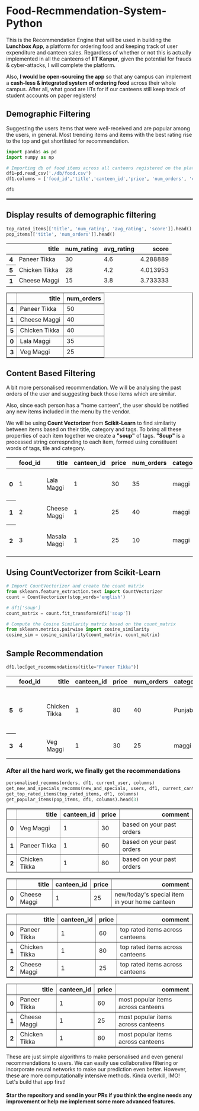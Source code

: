 # Food-Recmmendation-System-Python


This is the Recommendation Engine that will be used in building the <b>Lunchbox App</b>, a platform for ordering food and keeping track of user expenditure and canteen sales. Regardless of whether or not this is actually implemented in all the canteens of <b>IIT Kanpur</b>, given the potential for frauds & cyber-attacks, I will complete the platform.

Also, <b>I would be open-sourcing the app</b> so that any campus can implement a <b>cash-less & integrated system of ordering food</b> across their whole campus. After all, what good are IITs for if our canteens still keep track of student accounts on paper registers!

## Demographic Filtering

Suggesting the users items that were well-received and are popular among the users, in general. Most trending items and items with the best rating rise to the top and get shortlisted for recommendation.


```python
import pandas as pd 
import numpy as np

# Importing db of food items across all canteens registered on the platform
df1=pd.read_csv('./db/food.csv')
df1.columns = ['food_id','title','canteen_id','price', 'num_orders', 'category', 'avg_rating', 'num_rating', 'tags']

df1
```




<div>

<table border="1" class="dataframe" style="height:3px;">
  <thead>
    <tr style="text-align: right;">
      <th></th>
      <th>food_id</th>
      <th>title</th>
      <th>canteen_id</th>
      <th>price</th>
      <th>num_orders</th>
      <th>category</th>
      <th>avg_rating</th>
      <th>num_rating</th>
      <th>tags</th>
    </tr>
  </thead>
  <tbody>
    <tr>
      <th>0</th>
      <td>1</td>
      <td>Lala Maggi</td>
      <td>1</td>
      <td>30</td>
      <td>35</td>
      <td>maggi</td>
      <td>3.9</td>
      <td>10</td>
      <td>veg, spicy</td>
    </tr>
    <tr>
      <th>1</th>
      <td>2</td>
      <td>Cheese Maggi</td>
      <td>1</td>
      <td>25</td>
      <td>40</td>
      <td>maggi</td>
      <td>3.8</td>
      <td>15</td>
      <td>veg</td>
    </tr>
    <tr>
      <th>2</th>
      <td>3</td>
      <td>Masala Maggi</td>
      <td>1</td>
      <td>25</td>
      <td>10</td>
      <td>maggi</td>
      <td>3.0</td>
      <td>10</td>
      <td>veg, spicy</td>
    </tr>
    <tr>
      <th>3</th>
      <td>4</td>
      <td>Veg Maggi</td>
      <td>1</td>
      <td>30</td>
      <td>25</td>
      <td>maggi</td>
      <td>2.5</td>
      <td>5</td>
      <td>veg, healthy</td>
    </tr>
    <tr>
      <th>4</th>
      <td>5</td>
      <td>Paneer Tikka</td>
      <td>1</td>
      <td>60</td>
      <td>50</td>
      <td>Punjabi</td>
      <td>4.6</td>
      <td>30</td>
      <td>veg, healthy</td>
    </tr>
    <tr>
      <th>5</th>
      <td>6</td>
      <td>Chicken Tikka</td>
      <td>1</td>
      <td>80</td>
      <td>40</td>
      <td>Punjabi</td>
      <td>4.2</td>
      <td>28</td>
      <td>nonveg, healthy, spicy</td>
    </tr>
  </tbody>
</table>
</div>


##  Display results of demographic filtering
```python
top_rated_items[['title', 'num_rating', 'avg_rating', 'score']].head()
pop_items[['title', 'num_orders']].head()
```




<div>
<table class="dataframe">
  <thead>
    <tr style="text-align: right;">
      <th></th>
      <th>title</th>
      <th>num_rating</th>
      <th>avg_rating</th>
      <th>score</th>
    </tr>
  </thead>
  <tbody>
    <tr>
      <th>4</th>
      <td>Paneer Tikka</td>
      <td>30</td>
      <td>4.6</td>
      <td>4.288889</td>
    </tr>
    <tr>
      <th>5</th>
      <td>Chicken Tikka</td>
      <td>28</td>
      <td>4.2</td>
      <td>4.013953</td>
    </tr>
    <tr>
      <th>1</th>
      <td>Cheese Maggi</td>
      <td>15</td>
      <td>3.8</td>
      <td>3.733333</td>
    </tr>
  </tbody>
</table>
</div>






<div>
<table border="1" class="dataframe">
  <thead>
    <tr style="text-align: right;">
      <th></th>
      <th>title</th>
      <th>num_orders</th>
    </tr>
  </thead>
  <tbody>
    <tr>
      <th>4</th>
      <td>Paneer Tikka</td>
      <td>50</td>
    </tr>
    <tr>
      <th>1</th>
      <td>Cheese Maggi</td>
      <td>40</td>
    </tr>
    <tr>
      <th>5</th>
      <td>Chicken Tikka</td>
      <td>40</td>
    </tr>
    <tr>
      <th>0</th>
      <td>Lala Maggi</td>
      <td>35</td>
    </tr>
    <tr>
      <th>3</th>
      <td>Veg Maggi</td>
      <td>25</td>
    </tr>
  </tbody>
</table>
</div>



## Content Based Filtering

A bit more personalised recommendation. We will be analysing the past orders of the user and suggesting back those items which are similar.

Also, since each person has a "home canteen", the user should be notified any new items included in the menu by the vendor.

We will be using <b>Count Vectorizer</b> from <b>Scikit-Learn</b> to find similarity between items based on their title, category and tags. To bring all these properties of each item together we create a <b>"soup"</b> of tags. <b>"Soup"</b> is a processed string correspnding to each item, formed using constituent words of tags, tile and category.

<div>
<table class="dataframe">
  <thead>
    <tr style="text-align: right;">
      <th></th>
      <th>food_id</th>
      <th>title</th>
      <th>canteen_id</th>
      <th>price</th>
      <th>num_orders</th>
      <th>category</th>
      <th>avg_rating</th>
      <th>num_rating</th>
      <th>tags</th>
      <th>soup</th>
    </tr>
  </thead>
  <tbody>
    <tr>
      <th>0</th>
      <td>1</td>
      <td>Lala Maggi</td>
      <td>1</td>
      <td>30</td>
      <td>35</td>
      <td>maggi</td>
      <td>3.9</td>
      <td>10</td>
      <td>veg, spicy</td>
      <td>veg spicy lala maggi</td>
    </tr>
    <tr>
      <th>1</th>
      <td>2</td>
      <td>Cheese Maggi</td>
      <td>1</td>
      <td>25</td>
      <td>40</td>
      <td>maggi</td>
      <td>3.8</td>
      <td>15</td>
      <td>veg</td>
      <td>veg cheese maggi</td>
    </tr>
    <tr>
      <th>2</th>
      <td>3</td>
      <td>Masala Maggi</td>
      <td>1</td>
      <td>25</td>
      <td>10</td>
      <td>maggi</td>
      <td>3.0</td>
      <td>10</td>
      <td>veg, spicy</td>
      <td>veg spicy masala maggi</td>
    </tr>
  </tbody>
</table>
</div>


## Using CountVectorizer from Scikit-Learn

```python
# Import CountVectorizer and create the count matrix
from sklearn.feature_extraction.text import CountVectorizer
count = CountVectorizer(stop_words='english')

# df1['soup']
count_matrix = count.fit_transform(df1['soup'])

# Compute the Cosine Similarity matrix based on the count_matrix
from sklearn.metrics.pairwise import cosine_similarity
cosine_sim = cosine_similarity(count_matrix, count_matrix)
```


## Sample Recommendation 

```python
df1.loc[get_recommendations(title="Paneer Tikka")]
```




<div>
<table class="dataframe">
  <thead>
    <tr style="text-align: right;">
      <th></th>
      <th>food_id</th>
      <th>title</th>
      <th>canteen_id</th>
      <th>price</th>
      <th>num_orders</th>
      <th>category</th>
      <th>avg_rating</th>
      <th>num_rating</th>
      <th>tags</th>
      <th>soup</th>
    </tr>
  </thead>
  <tbody>
    <tr>
      <th>5</th>
      <td>6</td>
      <td>Chicken Tikka</td>
      <td>1</td>
      <td>80</td>
      <td>40</td>
      <td>Punjabi</td>
      <td>4.2</td>
      <td>28</td>
      <td>nonveg, healthy, spicy</td>
      <td>nonveg healthy spicy chicken tikka punjabi</td>
    </tr>
    <tr>
      <th>3</th>
      <td>4</td>
      <td>Veg Maggi</td>
      <td>1</td>
      <td>30</td>
      <td>25</td>
      <td>maggi</td>
      <td>2.5</td>
      <td>5</td>
      <td>veg, healthy</td>
      <td>veg healthy maggi</td>
    </tr>
  </tbody>
</table>
</div>





### After all the hard work, we finally get the recommendations


```python
personalised_recomms(orders, df1, current_user, columns)
get_new_and_specials_recomms(new_and_specials, users, df1, current_canteen, columns)
get_top_rated_items(top_rated_items, df1, columns)
get_popular_items(pop_items, df1, columns).head(3)
```




<div>
<table border="1" class="dataframe">
  <thead>
    <tr style="text-align: right;">
      <th></th>
      <th>title</th>
      <th>canteen_id</th>
      <th>price</th>
      <th>comment</th>
    </tr>
  </thead>
  <tbody>
    <tr>
      <th>0</th>
      <td>Veg Maggi</td>
      <td>1</td>
      <td>30</td>
      <td>based on your past orders</td>
    </tr>
    <tr>
      <th>1</th>
      <td>Paneer Tikka</td>
      <td>1</td>
      <td>60</td>
      <td>based on your past orders</td>
    </tr>
    <tr>
      <th>2</th>
      <td>Chicken Tikka</td>
      <td>1</td>
      <td>80</td>
      <td>based on your past orders</td>
    </tr>
  </tbody>
</table>
</div>






<div>
<table border="1" class="dataframe">
  <thead>
    <tr style="text-align: right;">
      <th></th>
      <th>title</th>
      <th>canteen_id</th>
      <th>price</th>
      <th>comment</th>
    </tr>
  </thead>
  <tbody>
    <tr>
      <th>0</th>
      <td>Cheese Maggi</td>
      <td>1</td>
      <td>25</td>
      <td>new/today's special item  in your home canteen</td>
    </tr>
  </tbody>
</table>
</div>






<div>

<table border="1" class="dataframe">
  <thead>
    <tr style="text-align: right;">
      <th></th>
      <th>title</th>
      <th>canteen_id</th>
      <th>price</th>
      <th>comment</th>
    </tr>
  </thead>
  <tbody>
    <tr>
      <th>0</th>
      <td>Paneer Tikka</td>
      <td>1</td>
      <td>60</td>
      <td>top rated items across canteens</td>
    </tr>
    <tr>
      <th>1</th>
      <td>Chicken Tikka</td>
      <td>1</td>
      <td>80</td>
      <td>top rated items across canteens</td>
    </tr>
    <tr>
      <th>2</th>
      <td>Cheese Maggi</td>
      <td>1</td>
      <td>25</td>
      <td>top rated items across canteens</td>
    </tr>
  </tbody>
</table>
</div>






<div>

<table border="1" class="dataframe">
  <thead>
    <tr style="text-align: right;">
      <th></th>
      <th>title</th>
      <th>canteen_id</th>
      <th>price</th>
      <th>comment</th>
    </tr>
  </thead>
  <tbody>
    <tr>
      <th>0</th>
      <td>Paneer Tikka</td>
      <td>1</td>
      <td>60</td>
      <td>most popular items across canteens</td>
    </tr>
    <tr>
      <th>1</th>
      <td>Cheese Maggi</td>
      <td>1</td>
      <td>25</td>
      <td>most popular items across canteens</td>
    </tr>
    <tr>
      <th>2</th>
      <td>Chicken Tikka</td>
      <td>1</td>
      <td>80</td>
      <td>most popular items across canteens</td>
    </tr>
  </tbody>
</table>
</div>



These are just simple algorithms to make personalised and even general recommendations to users. We can easily use collaborative filtering or incorporate neural networks to make our prediction even better. However, these are more computationally intensive methods. Kinda overkill, IMO! Let's build that app first!

#### Star the repository and send in your PRs if you think the engine needs any improvement or help me implement some more advanced features.

